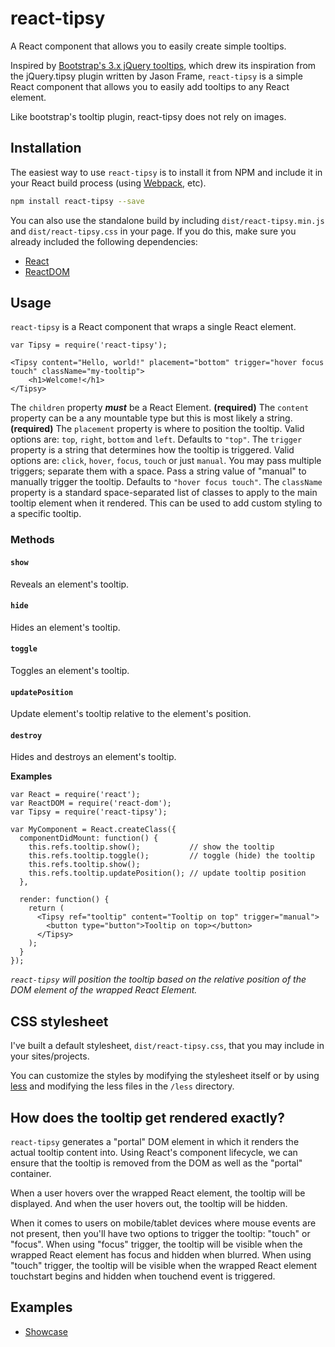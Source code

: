 # react-tipsy

A React component that allows you to easily create simple tooltips.

Inspired by [Bootstrap's 3.x jQuery tooltips](http://getbootstrap.com/javascript/#tooltips), 
which drew its inspiration from the jQuery.tipsy plugin written by Jason Frame, `react-tipsy` is a
simple React component that allows you to easily add tooltips to any React element.

Like bootstrap's tooltip plugin, react-tipsy does not rely on images.

## Installation

The easiest way to use `react-tipsy` is to install it from NPM and include it in your React build process (using [Webpack](https://webpack.github.io/), etc).

```bash
npm install react-tipsy --save
```

You can also use the standalone build by including `dist/react-tipsy.min.js` and `dist/react-tipsy.css` in your page. If you do this, make sure you already included the following dependencies:

* [React](http://facebook.github.io/react/)
* [ReactDOM](https://www.npmjs.com/package/react-dom)

## Usage

`react-tipsy` is a React component that wraps a single React element.

```
var Tipsy = require('react-tipsy');

<Tipsy content="Hello, world!" placement="bottom" trigger="hover focus touch" className="my-tooltip">
    <h1>Welcome!</h1>
</Tipsy>
```

The `children` property **_must_** be a React Element. **(required)**
The `content` property can be a any mountable type but this is most likely a string. **(required)**
The `placement` property is where to position the tooltip. Valid options are: `top`, `right`, `bottom` and `left`. Defaults to `"top"`.
The `trigger` property is a string that determines how the tooltip is triggered. Valid options are: `click`, `hover`, `focus`, `touch` or just `manual`. You may pass multiple triggers; separate them with a space. Pass a string value of "manual" to manually trigger the tooltip. Defaults to `"hover focus touch"`.
The `className` property is a standard space-separated list of classes to apply to the main tooltip element when it rendered. This can be used to add custom styling to a specific tooltip.

### Methods

#### `show`

Reveals an element's tooltip.

#### `hide`

Hides an element's tooltip.

#### `toggle`

Toggles an element's tooltip.

#### `updatePosition`

Update element's tooltip relative to the element's position.

#### `destroy`

Hides and destroys an element's tooltip.

**Examples**

```
var React = require('react');
var ReactDOM = require('react-dom');
var Tipsy = require('react-tipsy');

var MyComponent = React.createClass({
  componentDidMount: function() {
    this.refs.tooltip.show();           // show the tooltip
    this.refs.tooltip.toggle();         // toggle (hide) the tooltip
    this.refs.tooltip.show();
    this.refs.tooltip.updatePosition(); // update tooltip position
  },

  render: function() {
    return (
      <Tipsy ref="tooltip" content="Tooltip on top" trigger="manual">
        <button type="button">Tooltip on top></button>
      </Tipsy>
    );
  }
});
```

_`react-tipsy` will position the tooltip based on the relative position of the DOM element of the wrapped React Element._

## CSS stylesheet

I've built a default stylesheet, `dist/react-tipsy.css`, that you may include in your sites/projects. 

You can customize the styles by modifying the stylesheet itself or by using [less](http://lesscss.org/) and modifying the less files in the `/less` directory.

## How does the tooltip get rendered exactly?

`react-tipsy` generates a "portal" DOM element in which it renders the actual tooltip content into. Using React's component lifecycle, we can ensure that the tooltip is removed from the DOM as well as the "portal" container.

When a user hovers over the wrapped React element, the tooltip will be displayed. And when the user hovers out, the tooltip will be hidden.

When it comes to users on mobile/tablet devices where mouse events are not present, then you'll have two options to trigger the tooltip: "touch" or "focus". When using "focus" trigger, the tooltip will be visible when the wrapped React element has focus and hidden when blurred. When using "touch" trigger, the tooltip will be visible when the wrapped React element touchstart begins and hidden when touchend event is triggered.

## Examples

* [Showcase][1]

[1]: http://dennisduong.github.io/react-tipsy/examples/
